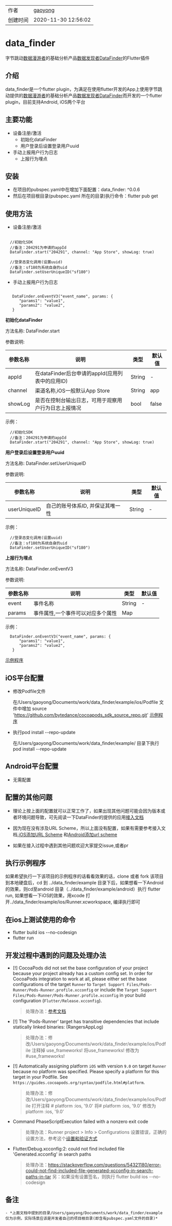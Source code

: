 <!--
 * @Author: gaoyong06@qq.com 
 * @Date: 2020-11-30 12:56:02 
 * @Last Modified by: gaoyong06@qq.com
 * @Last Modified time: 2020-11-30 12:56:02
-->
|      |      |
| ---- | ---- |
|  作者    |  [gaoyong](mailto:gaoyong06@qq.com) |
|  创建时间    | 2020-11-30 12:56:02      |

# data_finder

字节跳动[数据漫游者](https://datarangers.com.cn/)的基础分析产品[数据发现者DataFinder](https://datarangers.com.cn/product/datafinder)的Flutter插件

## 介绍

data_finder是一个flutter plugin，为满足在使用flutter开发的App上使用字节跳动提供的[数据漫游者](https://datarangers.com.cn/)的基础分析产品[数据发现者DataFinder](https://datarangers.com.cn/product/datafinder)而开发的一个flutter plugin，目前支持Android, iOS两个平台
## 主要功能

- 设备注册/激活
  - 初始化dataFinder
  - 用户登录后设置登录用户uuid
- 手动上报用户行为日志
  - 上报行为埋点

## 安装
- 在项目的pubspec.yaml中在增加下面配置：data_finder: ^0.0.6
- 然后在项目根目录(pubspec.yaml 所在的目录)执行命令：flutter pub get

## 使用方法
 - 设备注册/激活
```
  
  //初始化SDK
  //备注：204291为申请的appId
  DataFinder.start("204291", channel: "App Store", showLog: true)

  //登录态变化调用(设置uuid)
  //备注：sf180为系统自身的uid
  DataFinder.setUserUniqueID("sf180")

```
  - 手动上报用户行为日志
```
  
   DataFinder.onEventV3("event_name", params: {
      "params1": "value1",
      "params2": "value2",
   }

```  

**初始化dataFinder** 

方法名称: DataFinder.start

参数说明:

| 参数名称      | 说明                         | 类型               | 默认值 |
| ------------- | ---------------------------- | ------------------ | ------ |
| appId          | 在dataFinder后台申请的appId(应用列表中的应用ID) | String            | -      |
| channel        | 渠道名称,iOS一般默认App Store                   | String             | app     |
| showLog         | 是否在控制台输出日志，可用于观察用户行为日志上报情况          | bool | false     |

示例：
```
  //初始化SDK
  //备注：204291为申请的appId
  DataFinder.start("204291", channel: "App Store", showLog: true)
```

**用户登录后设置登录用户uuid** 

方法名称: DataFinder.setUserUniqueID

参数说明: 

| 参数名称      | 说明                         | 类型               | 默认值 |
| ------------- | ---------------------------- | ------------------ | ------ |
| userUniqueID          | 自己的账号体系ID, 并保证其唯一性 | String            | -      |

示例：
```
  //登录态变化调用(设置uuid)
  //备注：sf180为系统自身的uid
  DataFinder.setUserUniqueID("sf180")
```

**上报行为埋点** 

方法名称: DataFinder.onEventV3

参数说明: 

| 参数名称      | 说明                         | 类型               | 默认值 |
| ------------- | ---------------------------- | ------------------ | ------ |
| event          | 事件名称 | String            | -      |
| params        | 事件属性,一个事件可以对应多个属性                   | Map             |      |

示例：
```
  DataFinder.onEventV3("event_name", params: {
      "params1": "value1",
      "params2": "value2",
   }
```
[示例程序](https://github.com/gaoyong06/data_finder/blob/main/example/lib/main.dart)

## iOS平台配置

- 修改Podfile文件
  
  在/Users/gaoyong/Documents/work/data_finder/example/ios/Podfile 文件中增加
  source 'https://github.com/bytedance/cocoapods_sdk_source_repo.git'
  [示例程序](https://github.com/gaoyong06/data_finder/blob/main/example/ios/Podfile)

- 执行pod install --repo-update
  
  在/Users/gaoyong/Documents/work/data_finder/example/ 目录下执行
  pod install --repo-update

## Android平台配置

- 无需配置
  
## 配置的其他问题

- 理论上按上面的配置就可以正常工作了，如果出现其他问题可能会因为版本或者环境问题导致，可先阅读一下DataFinder的提供的应用[接入文档](https://datarangers.com.cn/help/doc?lid=1097&did=8547)

- 因为现在没有涉及URL Scheme，所以上面没有配置，如果有需要参考接入文档,[iOS添加URL Scheme](https://datarangers.com.cn/help/doc?lid=1097&did=8547#_4-%E6%B7%BB%E5%8A%A0url-scheme) 和[Android添加url scheme](https://datarangers.com.cn/help/doc?lid=1097&did=10942#_2-3-%E6%B7%BB%E5%8A%A0url-scheme)

- 如果在接入过程中遇到其他问题欢迎大家提交issue,或者pr

## 执行示例程序

  如果希望执行一下该项目的示例程序的话看看效果的话，clone 或者 fork 该项目到本地硬盘后，cd 到 ../data_finder/example 目录下后，如果想看一下Android的效果，则cd至android 目录（../data_finder/example/android）执行 flutter run, 如果想看一下iOS的效果，用xcode 打开../data_finder/example/ios/Runner.xcworkspace, 编译执行即可

## 在ios上测试使用的命令

- flutter build ios --no-codesign
- flutter run

## 开发过程中遇到的问题及处理办法

- [!] CocoaPods did not set the base configuration of your project because your project already has a custom config set. In order for CocoaPods integration to work at all, please either set the base configurations of the target `Runner` to `Target Support Files/Pods-Runner/Pods-Runner.profile.xcconfig` or include the `Target Support Files/Pods-Runner/Pods-Runner.profile.xcconfig` in your build configuration (`Flutter/Release.xcconfig`).
  
  >处理办法：[参考文档](https://github.com/flutter/flutter/issues/49495#issuecomment-583066933)

- [!] The 'Pods-Runner' target has transitive dependencies that include statically linked binaries: (RangersAppLog)
  
  >处理办法：修改/Users/gaoyong/Documents/work/data_finder/example/ios/Podfile 注释掉 use_frameworks!
  将use_frameworks! 修改为 #use_frameworks!

- [!] Automatically assigning platform `iOS` with version `9.0` on target `Runner` because no platform was specified. Please specify a platform for this target in your Podfile. See `https://guides.cocoapods.org/syntax/podfile.html#platform`.

  >处理办法：修改/Users/gaoyong/Documents/work/data_finder/example/ios/Podfile 打开注释 # platform :ios, '9.0'
  将# platform :ios, '9.0' 修改为 platform :ios, '9.0'

- Command PhaseScriptExecution failed with a nonzero exit code
  > 处理办法：Runner project > Info > Configurations 设置错误，正确的设置方法，参考这个[设置和验证方式](https://github.com/flutter/flutter/issues/49495#issuecomment-583066933)

- Flutter/Debug.xcconfig:2: could not find included file 'Generated.xcconfig' in search paths

  > 处理办法：https://stackoverflow.com/questions/54321180/error-could-not-find-included-file-generated-xcconfig-in-search-paths-in-tar
  另：如果没有设置签名，则执行 flutter build ios --no-codesign

## 备注
    - *上面文档中提到的目录/Users/gaoyong/Documents/work/data_finder/example 仅为示例，实际场景应该是开发者自己的项目根目录(即含有pubspec.yaml文件的目录)*  